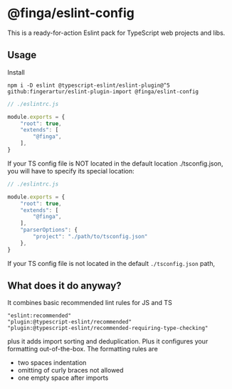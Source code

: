 # @finga/eslint-config

This is a ready-for-action Eslint pack for TypeScript web projects and libs.

## Usage
Install

```
npm i -D eslint @typescript-eslint/eslint-plugin@^5 github:fingerartur/eslint-plugin-import @finga/eslint-config
```

```js
// ./eslintrc.js

module.exports = {
    "root": true,
    "extends": [
        "@finga",
    ],
}
```

If your TS config file is NOT located in the default location ./tsconfig.json,
you will have to specify its special location:

```js
// ./eslintrc.js

module.exports = {
    "root": true,
    "extends": [
        "@finga",
    ],
    "parserOptions": {
        "project": "./path/to/tsconfig.json"
    },
}
```

If your TS config file is not located in the default `./tsconfig.json` path,

## What does it do anyway?
It combines basic recommended lint rules for JS and TS

```
"eslint:recommended"
"plugin:@typescript-eslint/recommended"
"plugin:@typescript-eslint/recommended-requiring-type-checking"
```

plus it adds import sorting and deduplication. Plus it configures your formatting out-of-the-box. The formatting rules are
- two spaces indentation
- omitting of curly braces not allowed
- one empty space after imports
